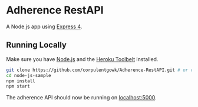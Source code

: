 # Adherence RestAPI

A Node.js app using [Express 4](http://expressjs.com/).

## Running Locally

Make sure you have [Node.js](http://nodejs.org/) and the [Heroku Toolbelt](https://toolbelt.heroku.com/) installed.

```sh
git clone https://github.com/corpulentgowk/Adherence-RestAPI.git # or clone your own fork
cd node-js-sample
npm install
npm start
```

The adherence API should now be running on [localhost:5000](http://localhost:5000/).

